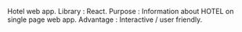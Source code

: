 
Hotel web app.
Library : React. 
Purpose : Information about HOTEL on single page web app.
Advantage : Interactive / user friendly.
